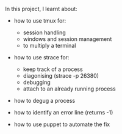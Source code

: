 In this project, I learnt about:

* how to use tmux for:
	* session handling
	* windows and session management
	* to multiply a terminal

* how to use strace for:
	* keep track of a process
	* diagonising (strace -p 26380)
	* debugging
	* attach to an already running process

* how to degug a process
* how to identify an error line (returns -1)

* how to use puppet to automate the fix
